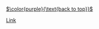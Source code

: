[$\color{purple}{\text{back to top}}$](https://cyn2006.github.io)

[Link](https://cyn2006.github.io/2020/10/10/probablity)